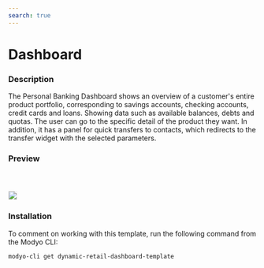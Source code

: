```yaml
---
search: true
---
```


# Dashboard 

### Description

The Personal Banking Dashboard shows an overview of a customer's entire product portfolio, corresponding to savings accounts, checking accounts, credit cards and loans. Showing data such as available balances, debts and quotas. The user can go to the specific detail of the product they want.
In addition, it has a panel for quick transfers to contacts, which redirects to the transfer widget with the selected parameters.

### Preview

<img src="/assets/img/dynamic/experiences/retail/dashboard.jpg" style="border: 1px solid #EEE; margin-top: 40px; max-width:600px;">


### Installation 

To comment on working with this template, run the following command from the Modyo CLI:

```bash
modyo-cli get dynamic-retail-dashboard-template
```
